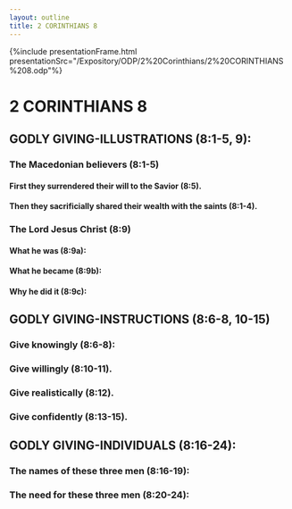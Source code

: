 ```yaml
---
layout: outline
title: 2 CORINTHIANS 8
---
```

{%include presentationFrame.html presentationSrc="/Expository/ODP/2%20Corinthians/2%20CORINTHIANS%208.odp"%}

# 2 CORINTHIANS 8 
## GODLY GIVING-ILLUSTRATIONS (8:1-5, 9): 
###  The Macedonian believers (8:1-5) 
####  First they surrendered their will to the Savior (8:5). 
####  Then they sacrificially shared their wealth with the saints (8:1-4). 
###  The Lord Jesus Christ (8:9) 
####  What he was (8:9a): 
####  What he became (8:9b): 
####  Why he did it (8:9c): 
## GODLY GIVING-INSTRUCTIONS (8:6-8, 10-15) 
###  Give knowingly (8:6-8): 
###  Give willingly (8:10-11). 
###  Give realistically (8:12). 
###  Give confidently (8:13-15). 
## GODLY GIVING-INDIVIDUALS (8:16-24): 
###  The names of these three men (8:16-19): 
###  The need for these three men (8:20-24): 
